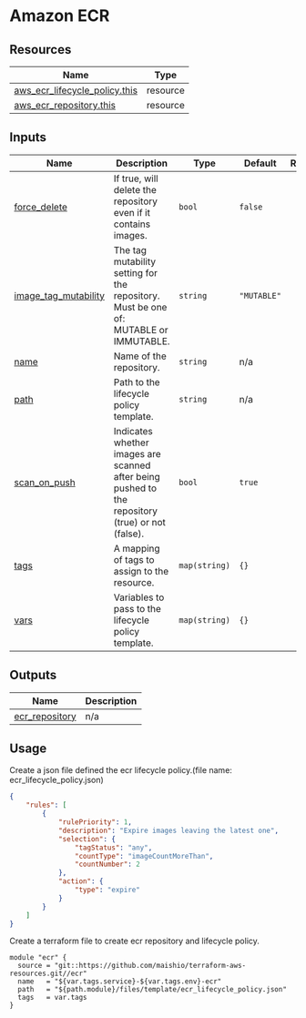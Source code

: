 # Amazon ECR

## Resources

| Name | Type |
|------|------|
| [aws_ecr_lifecycle_policy.this](https://registry.terraform.io/providers/hashicorp/aws/latest/docs/resources/ecr_lifecycle_policy) | resource |
| [aws_ecr_repository.this](https://registry.terraform.io/providers/hashicorp/aws/latest/docs/resources/ecr_repository) | resource |

## Inputs

| Name | Description | Type | Default | Required |
|------|-------------|------|---------|:--------:|
| <a name="input_force_delete"></a> [force\_delete](#input\_force\_delete) | If true, will delete the repository even if it contains images. | `bool` | `false` | no |
| <a name="input_image_tag_mutability"></a> [image\_tag\_mutability](#input\_image\_tag\_mutability) | The tag mutability setting for the repository. Must be one of: MUTABLE or IMMUTABLE. | `string` | `"MUTABLE"` | no |
| <a name="input_name"></a> [name](#input\_name) | Name of the repository. | `string` | n/a | yes |
| <a name="input_path"></a> [path](#input\_path) | Path to the lifecycle policy template. | `string` | n/a | yes |
| <a name="input_scan_on_push"></a> [scan\_on\_push](#input\_scan\_on\_push) | Indicates whether images are scanned after being pushed to the repository (true) or not (false). | `bool` | `true` | no |
| <a name="input_tags"></a> [tags](#input\_tags) | A mapping of tags to assign to the resource. | `map(string)` | `{}` | no |
| <a name="input_vars"></a> [vars](#input\_vars) | Variables to pass to the lifecycle policy template. | `map(string)` | `{}` | no |

## Outputs

| Name | Description |
|------|-------------|
| <a name="output_ecr_repository"></a> [ecr\_repository](#output\_ecr\_repository) | n/a |

## Usage

Create a json file defined the ecr lifecycle policy.(file name: ecr_lifecycle_policy.json)

```json
{
    "rules": [
        {
            "rulePriority": 1,
            "description": "Expire images leaving the latest one",
            "selection": {
                "tagStatus": "any",
                "countType": "imageCountMoreThan",
                "countNumber": 2
            },
            "action": {
                "type": "expire"
            }
        }
    ]
}
```

Create a terraform file to create ecr repository and lifecycle policy.

```hcl
module "ecr" {
  source = "git::https://github.com/maishio/terraform-aws-resources.git//ecr"
  name   = "${var.tags.service}-${var.tags.env}-ecr"
  path   = "${path.module}/files/template/ecr_lifecycle_policy.json"
  tags   = var.tags
}
```
